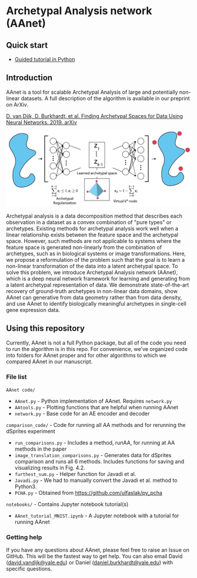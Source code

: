 # Archetypal Analysis network (AAnet)

## Quick start

* [Guided tutorial in Python](https://nbviewer.jupyter.org/github/KrishnaswamyLab/AAnet/blob/master/notebooks/AAnet_tutorial_MNIST.ipynb)


## Introduction

AAnet is a tool for scalable Archetypal Analysis of large and potentially non-linear datasets. A full description of the algorithm is available in our preprint on ArXiv.

[D. van Dijk, D. Burkhardt, et al. Finding Archetypal Spaces for Data Using Neural Networks. 2019. arXiv](https://arxiv.org/abs/1901.09078)

![alt text](https://github.com/KrishnaswamyLab/AAnet/blob/master/img/AAnet.png)

Archetypal analysis is a data decomposition method that describes each observation in a dataset as a convex combination of "pure types" or archetypes. Existing methods for archetypal analysis work well when a linear relationship exists between the feature space and the archetypal space. However, such methods are not applicable to systems where the feature space is generated non-linearly from the combination of archetypes, such as in biological systems or image transformations. Here, we propose a reformulation of the problem such that the goal is to learn a non-linear transformation of the data into a latent archetypal space. To solve this problem, we introduce Archetypal Analysis network (AAnet), which is a deep neural network framework for learning and generating from a latent archetypal representation of data. We demonstrate state-of-the-art recovery of ground-truth archetypes in non-linear data domains, show AAnet can generative from data geometry rather than from data density, and use AAnet to identify biologically meaningful archetypes in single-cell gene expression data.

## Using this repository

Currently, AAnet is not a full Python package, but all of the code you need to run the algorithm is in this repo. For convenience, we've organized code into folders for AAnet proper and for other algorithms to which we compared AAnet in our manuscript.

### File list

`AAnet code/`
* `AAnet.py` - Python implementation of AAnet. Requires `network.py`
* `AAtools.py` - Plotting functions that are helpful when running AAnet
* `network.py` - Base code for an AE encoder and decoder

`comparison_code/` - Code for running all AA methods and for rerunning the dSprites experiment
* `run_comparisons.py` - Includes a method, runAA, for running at AA methods in the paper
* `image_translation_comparisons.py` - Generates data for dSprites comparison and runs all 6 methods. Includes functions for saving and visualizing results in Fig. 4.2.
* `furthest_sum.py` - Helper function for Javadi et al.
* `Javadi.py` - We had to manually convert the Javadi et al. method to Python3.
* `PCHA.py` - Obtained from https://github.com/ulfaslak/py_pcha

`notebooks/` - Contains Jupyter notebook tutorial(s)
* `AAnet_tutorial_MNIST.ipynb` - A Jupyter notebook with a tutorial for running AAnet

### Getting help

If you have any questions about AAnet, please feel free to raise an Issue on GitHub. This will be the fastest way to get help. You can also email David (david.vandijk@yale.edu) or Daniel (daniel.burkhardt@yale.edu) with specific questions.
